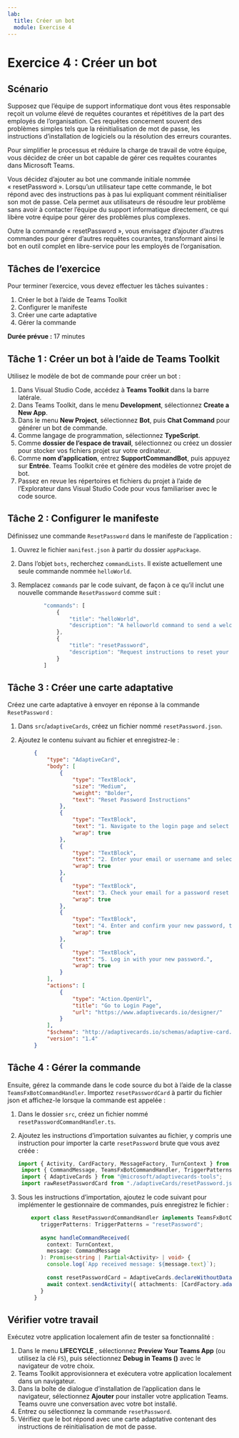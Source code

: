 ```yaml
---
lab:
  title: Créer un bot
  module: Exercise 4
---
```


# Exercice 4 : Créer un bot

## Scénario

Supposez que l’équipe de support informatique dont vous êtes responsable reçoit un volume élevé de requêtes courantes et répétitives de la part des employés de l’organisation. Ces requêtes concernent souvent des problèmes simples tels que la réinitialisation de mot de passe, les instructions d’installation de logiciels ou la résolution des erreurs courantes.

Pour simplifier le processus et réduire la charge de travail de votre équipe, vous décidez de créer un bot capable de gérer ces requêtes courantes dans Microsoft Teams.

Vous décidez d’ajouter au bot une commande initiale nommée « resetPassword ». Lorsqu’un utilisateur tape cette commande, le bot répond avec des instructions pas à pas lui expliquant comment réinitialiser son mot de passe. Cela permet aux utilisateurs de résoudre leur problème sans avoir à contacter l’équipe du support informatique directement, ce qui libère votre équipe pour gérer des problèmes plus complexes.

Outre la commande « resetPassword », vous envisagez d’ajouter d’autres commandes pour gérer d’autres requêtes courantes, transformant ainsi le bot en outil complet en libre-service pour les employés de l’organisation.

## Tâches de l’exercice

Pour terminer l’exercice, vous devez effectuer les tâches suivantes :

1. Créer le bot à l’aide de Teams Toolkit
2. Configurer le manifeste
3. Créer une carte adaptative
4. Gérer la commande

**Durée prévue :** 17 minutes

## Tâche 1 : Créer un bot à l’aide de Teams Toolkit

Utilisez le modèle de bot de commande pour créer un bot :

1. Dans Visual Studio Code, accédez à **Teams Toolkit** dans la barre latérale.
2. Dans Teams Toolkit, dans le menu **Development**, sélectionnez **Create a New App**.
3. Dans le menu **New Project**, sélectionnez **Bot**, puis **Chat Command** pour générer un bot de commande.
4. Comme langage de programmation, sélectionnez **TypeScript**.
5. Comme **dossier de l’espace de travail**, sélectionnez ou créez un dossier pour stocker vos fichiers projet sur votre ordinateur.
6. Comme **nom d’application**, entrez **SupportCommandBot**, puis appuyez sur **Entrée**.  Teams Toolkit crée et génère des modèles de votre projet de bot.
7. Passez en revue les répertoires et fichiers du projet à l’aide de l’Explorateur dans Visual Studio Code pour vous familiariser avec le code source.

## Tâche 2 : Configurer le manifeste

Définissez une commande `ResetPassword` dans le manifeste de l’application :

1. Ouvrez le fichier `manifest.json` à partir du dossier `appPackage`.
2. Dans l’objet `bots`, recherchez `commandLists`.  Il existe actuellement une seule commande nommée `helloWorld`.
3. Remplacez `commands` par le code suivant, de façon à ce qu’il inclut une nouvelle commande `ResetPassword` comme suit :

    ```typescript
            "commands": [
                {
                    "title": "helloWorld",
                    "description": "A helloworld command to send a welcome message"
                },
                {
                    "title": "resetPassword",
                    "description": "Request instructions to reset your password"
                }
            ]
    ```

## Tâche 3 : Créer une carte adaptative

Créez une carte adaptative à envoyer en réponse à la commande `ResetPassword` :

1. Dans `src`/`adaptiveCards`, créez un fichier nommé `resetPassword.json`.
2. Ajoutez le contenu suivant au fichier et enregistrez-le :

   ```json
        {
            "type": "AdaptiveCard",
            "body": [
                {
                    "type": "TextBlock",
                    "size": "Medium",
                    "weight": "Bolder",
                    "text": "Reset Password Instructions"
                },
                {
                    "type": "TextBlock",
                    "text": "1. Navigate to the login page and select 'Forgot Password'.",
                    "wrap": true
                },
                {
                    "type": "TextBlock",
                    "text": "2. Enter your email or username and select 'Submit'.",
                    "wrap": true
                },
                {
                    "type": "TextBlock",
                    "text": "3. Check your email for a password reset link and select it.",
                    "wrap": true
                },
                {
                    "type": "TextBlock",
                    "text": "4. Enter and confirm your new password, then select 'Save'.",
                    "wrap": true
                },
                {
                    "type": "TextBlock",
                    "text": "5. Log in with your new password.",
                    "wrap": true
                }
            ],
            "actions": [
                {
                    "type": "Action.OpenUrl",
                    "title": "Go to Login Page",
                    "url": "https://www.adaptivecards.io/designer/"
                }
            ],
            "$schema": "http://adaptivecards.io/schemas/adaptive-card.json",
            "version": "1.4"
        }
   ```

## Tâche 4 : Gérer la commande

Ensuite, gérez la commande dans le code source du bot à l’aide de la classe `TeamsFxBotCommandHandler`.  Importez `resetPasswordCard` à partir du fichier json et affichez-le lorsque la commande est appelée :

1. Dans le dossier `src`, créez un fichier nommé `resetPasswordCommandHandler.ts`.
2. Ajoutez les instructions d’importation suivantes au fichier, y compris une instruction pour importer la carte `resetPassword` brute que vous avez créée :

   ```typescript
   import { Activity, CardFactory, MessageFactory, TurnContext } from "botbuilder";
    import { CommandMessage, TeamsFxBotCommandHandler, TriggerPatterns } from "@microsoft/teamsfx";
    import { AdaptiveCards } from "@microsoft/adaptivecards-tools";
    import rawResetPasswordCard from "./adaptiveCards/resetPassword.json";
   ```

3. Sous les instructions d’importation, ajoutez le code suivant pour implémenter le gestionnaire de commandes, puis enregistrez le fichier :

   ```typescript
       export class ResetPasswordCommandHandler implements TeamsFxBotCommandHandler {
          triggerPatterns: TriggerPatterns = "resetPassword";
        
          async handleCommandReceived(
            context: TurnContext,
            message: CommandMessage
          ): Promise<string | Partial<Activity> | void> {
            console.log(`App received message: ${message.text}`);
        
            const resetPasswordCard = AdaptiveCards.declareWithoutData(rawResetPasswordCard).render();
            await context.sendActivity({ attachments: [CardFactory.adaptiveCard(resetPasswordCard)] });
          }
        }
   ```

## Vérifier votre travail

Exécutez votre application localement afin de tester sa fonctionnalité :

1. Dans le menu **LIFECYCLE** , sélectionnez **Preview Your Teams App** (ou utilisez la clé `F5`), puis sélectionnez **Debug in Teams ()** avec le navigateur de votre choix.  
2. Teams Toolkit approvisionnera et exécutera votre application localement dans un navigateur.
3. Dans la boîte de dialogue d’installation de l’application dans le navigateur, sélectionnez **Ajouter** pour installer votre application Teams.  Teams ouvre une conversation avec votre bot installé.
4. Entrez ou sélectionnez la commande `resetPassword`.
5. Vérifiez que le bot répond avec une carte adaptative contenant des instructions de réinitialisation de mot de passe.
